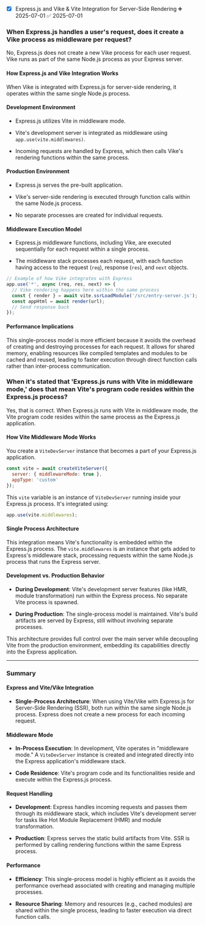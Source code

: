 - [x] Express.js and Vike & Vite Integration for Server-Side Rendering ➕ 2025-07-01 ✅ 2025-07-01

### When Express.js handles a user's request, does it create a Vike process as middleware per request?

No, Express.js does not create a new Vike process for each user request. Vike runs as part of the same Node.js process as your Express server.

#### How Express.js and Vike Integration Works

When Vike is integrated with Express.js for server-side rendering, it operates within the same single Node.js process.

#### Development Environment

- Express.js utilizes Vite in middleware mode.
    
- Vite's development server is integrated as middleware using `app.use(vite.middlewares)`.
    
- Incoming requests are handled by Express, which then calls Vike's rendering functions within the same process.
    

#### Production Environment

- Express.js serves the pre-built application.
    
- Vike's server-side rendering is executed through function calls within the same Node.js process.
    
- No separate processes are created for individual requests.
    

#### Middleware Execution Model

- Express.js middleware functions, including Vike, are executed sequentially for each request within a single process.
    
- The middleware stack processes each request, with each function having access to the request (`req`), response (`res`), and `next` objects.
    

```js
// Example of how Vike integrates with Express
app.use('*', async (req, res, next) => {
  // Vike rendering happens here within the same process
  const { render } = await vite.ssrLoadModule('/src/entry-server.js');
  const appHtml = await render(url);
  // Send response back
});
```

#### Performance Implications

This single-process model is more efficient because it avoids the overhead of creating and destroying processes for each request. It allows for shared memory, enabling resources like compiled templates and modules to be cached and reused, leading to faster execution through direct function calls rather than inter-process communication.

### When it's stated that 'Express.js runs with Vite in middleware mode,' does that mean Vite's program code resides within the Express.js process?

Yes, that is correct. When Express.js runs with Vite in middleware mode, the Vite program code resides within the same process as the Express.js application.

#### How Vite Middleware Mode Works

You create a `ViteDevServer` instance that becomes a part of your Express.js application.

```js
const vite = await createViteServer({
  server: { middlewareMode: true },
  appType: 'custom'
});
```

This `vite` variable is an instance of `ViteDevServer` running inside your Express.js process. It's integrated using:

```js
app.use(vite.middlewares);
```

#### Single Process Architecture

This integration means Vite's functionality is embedded within the Express.js process. The `vite.middlewares` is an instance that gets added to Express's middleware stack, processing requests within the same Node.js process that runs the Express server.

#### Development vs. Production Behavior

- **During Development**: Vite's development server features (like HMR, module transformation) run within the Express process. No separate Vite process is spawned.
    
- **During Production**: The single-process model is maintained. Vite's build artifacts are served by Express, still without involving separate processes.
    

This architecture provides full control over the main server while decoupling Vite from the production environment, embedding its capabilities directly into the Express application.

---

### Summary

#### Express and Vite/Vike Integration

- **Single-Process Architecture**: When using Vite/Vike with Express.js for Server-Side Rendering (SSR), both run within the same single Node.js process. Express does not create a new process for each incoming request.
    

#### Middleware Mode

- **In-Process Execution**: In development, Vite operates in "middleware mode." A `ViteDevServer` instance is created and integrated directly into the Express application's middleware stack.
    
- **Code Residence**: Vite's program code and its functionalities reside and execute within the Express.js process.
    

#### Request Handling

- **Development**: Express handles incoming requests and passes them through its middleware stack, which includes Vite's development server for tasks like Hot Module Replacement (HMR) and module transformation.
    
- **Production**: Express serves the static build artifacts from Vite. SSR is performed by calling rendering functions within the same Express process.
    

#### Performance

- **Efficiency**: This single-process model is highly efficient as it avoids the performance overhead associated with creating and managing multiple processes.
    
- **Resource Sharing**: Memory and resources (e.g., cached modules) are shared within the single process, leading to faster execution via direct function calls.